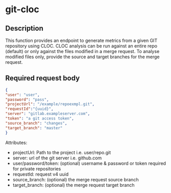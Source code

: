 # git-cloc


## Description
This function provides an endpoint to generate metrics from a given GIT repository using CLOC.
CLOC analysis can be run against an entire repo (default) or only against the files modified in a merge request.
To analyse modified files only, provide the source and target branches for the merge request.

## Required request body 
```json
{
"user": "user",
"password": "pass",
"projectUrl": "/example/repoexmpl.git",
"requestId":"{uuid}",
"server": "gitlab.exampleserver.com",
"token": "a git access token",
"source_branch": "changes",
"target_branch": "master"
}
```


Attributes:
- projectUrl: Path to the project i.e. user/repo.git
- server: url of the git server i.e. github.com
- user/password/token: (optional) username & password or token required for private repositories
- requestId: request v4 uuid
- source_branch: (optional) the merge request source branch
- target_branch: (optional) the merge request target branch